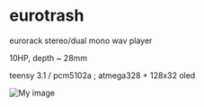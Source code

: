eurotrash
=========

eurorack stereo/dual mono wav player 

10HP, depth ~ 28mm

teensy 3.1 / pcm5102a ; atmega328 + 128x32 oled

![My image](https://farm4.staticflickr.com/3934/15369323528_430af263f9_b.jpg)
